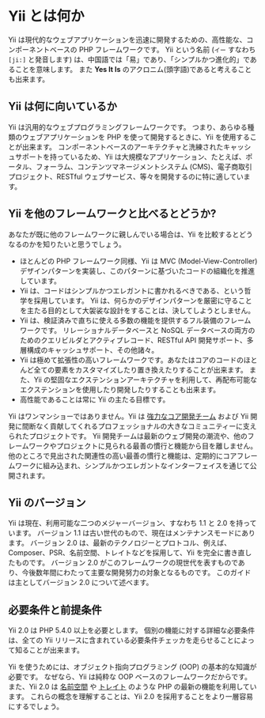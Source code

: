 Yii とは何か
============

Yii は現代的なウェブアプリケーションを迅速に開発するための、高性能な、コンポーネントベースの PHP フレームワークです。
Yii という名前 (`イー` すなわち `[ji:]` と発音します) は、中国語では「易」であり、「シンプルかつ進化的」であることを意味します。
また **Yes It Is** のアクロニム(頭字語)であると考えることも出来ます。


Yii は何に向いているか
----------------------

Yii は汎用的なウェブプログラミングフレームワークです。
つまり、あらゆる種類のウェブアプリケーションを PHP を使って開発するときに、Yii を使用することが出来ます。
コンポーネントベースのアーキテクチャと洗練されたキャッシュサポートを持っているため、Yii は大規模なアプリケーション、たとえば、ポータル、フォーラム、コンテンツマネージメントシステム (CMS)、電子商取引プロジェクト、RESTful ウェブサービス、等々を開発するのに特に適しています。


Yii を他のフレームワークと比べるとどうか?
-----------------------------------------

あなたが既に他のフレームワークに親しんでいる場合は、Yii を比較するとどうなるのかを知りたいと思うでしょう。

- ほとんどの PHP フレームワーク同様、Yii は MVC (Model-View-Controller) デザインパターンを実装し、このパターンに基づいたコードの組織化を推進しています。
- Yii は、コードはシンプルかつエレガントに書かれるべきである、という哲学を採用しています。
  Yii は、何らかのデザインパターンを厳密に守ることを主たる目的として大袈裟な設計をすることは、決してしようとしません。
- Yii は、検証済みで直ちに使える多数の機能を提供するフル装備のフレームワークです。
  リレーショナルデータベースと NoSQL データベースの両方のためのクエリビルダとアクティブレコード、RESTful API 開発サポート、多層構成のキャッシュサポート、その他諸々。
- Yii は極めて拡張性の高いフレームワークです。あなたはコアのコードのほとんど全ての要素をカスタマイズしたり置き換えたりすることが出来ます。
  また、Yii の堅固なエクステンションアーキテクチャを利用して、再配布可能なエクステンションを使用したり開発したりすることも出来ます。
- 高性能であることは常に Yii の主たる目標です。

Yii はワンマンショーではありません。Yii は [強力なコア開発チーム][] および Yii 開発に間断なく貢献してくれるプロフェッショナルの大きなコミュニティーに支えられたプロジェクトです。
Yii 開発チームは最新のウェブ開発の潮流や、他のフレームワークやプロジェクトに見られる最善の慣行と機能から目を離しません。
他のところで見出された関連性の高い最善の慣行と機能は、定期的にコアフレームワークに組み込まれ、シンプルかつエレガントなインターフェイスを通じて公開されます。

[強力なコア開発チーム]: http://www.yiiframework.com/about/

Yii のバージョン
----------------

Yii は現在、利用可能な二つのメジャーバージョン、すなわち 1.1 と 2.0 を持っています。
バージョン 1.1 は古い世代のもので、現在はメンテナンスモードにあります。
バージョン 2.0 は、最新のテクノロジーとプロトコル、例えば、Composer、PSR、名前空間、トレイトなどを採用して、Yii を完全に書き直したものです。
バージョン 2.0 がこのフレームワークの現世代を表すものであり、今後数年間にわたって主要な開発努力の対象となるものです。
このガイドは主としてバージョン 2.0 について述べます。


必要条件と前提条件
------------------

Yii 2.0 は PHP 5.4.0 以上を必要とします。
個別の機能に対する詳細な必要条件は、全ての Yii リリースに含まれている必要条件チェッカを走らせることによって知ることが出来ます。

Yii を使うためには、オブジェクト指向プログラミング (OOP) の基本的な知識が必要です。
なぜなら、Yii は純粋な OOP ベースのフレームワークだからです。
また、Yii 2.0 は [名前空間](http://php.net/manual/ja/language.namespaces.php) や [トレイト](http://php.net/manual/ja/language.oop5.traits.php) のような PHP の最新の機能を利用しています。
これらの概念を理解することは、Yii 2.0 を採用することをより一層容易にするでしょう。

